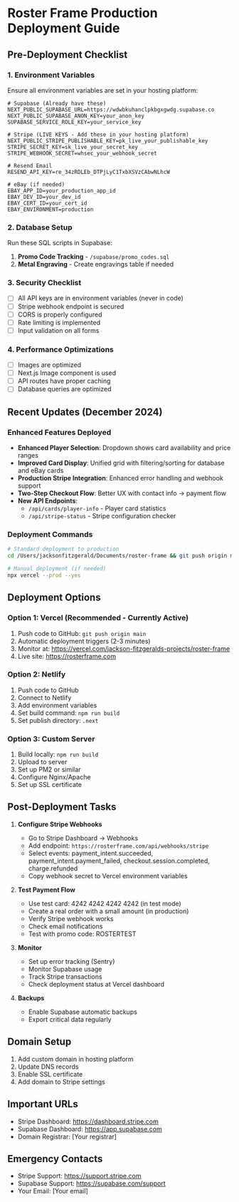# Roster Frame Production Deployment Guide

## Pre-Deployment Checklist

### 1. Environment Variables
Ensure all environment variables are set in your hosting platform:

```env
# Supabase (Already have these)
NEXT_PUBLIC_SUPABASE_URL=https://wdwbkuhanclpkbgxgwdg.supabase.co
NEXT_PUBLIC_SUPABASE_ANON_KEY=your_anon_key
SUPABASE_SERVICE_ROLE_KEY=your_service_key

# Stripe (LIVE KEYS - Add these in your hosting platform)
NEXT_PUBLIC_STRIPE_PUBLISHABLE_KEY=pk_live_your_publishable_key
STRIPE_SECRET_KEY=sk_live_your_secret_key
STRIPE_WEBHOOK_SECRET=whsec_your_webhook_secret

# Resend Email
RESEND_API_KEY=re_34zRDLEb_DTPjLyC1TxbXSVzCAbwNLhcW

# eBay (if needed)
EBAY_APP_ID=your_production_app_id
EBAY_DEV_ID=your_dev_id
EBAY_CERT_ID=your_cert_id
EBAY_ENVIRONMENT=production
```

### 2. Database Setup
Run these SQL scripts in Supabase:

1. **Promo Code Tracking** - `/supabase/promo_codes.sql`
2. **Metal Engraving** - Create engravings table if needed

### 3. Security Checklist
- [ ] All API keys are in environment variables (never in code)
- [ ] Stripe webhook endpoint is secured
- [ ] CORS is properly configured
- [ ] Rate limiting is implemented
- [ ] Input validation on all forms

### 4. Performance Optimizations
- [ ] Images are optimized
- [ ] Next.js Image component is used
- [ ] API routes have proper caching
- [ ] Database queries are optimized

## Recent Updates (December 2024)

### Enhanced Features Deployed
- **Enhanced Player Selection**: Dropdown shows card availability and price ranges
- **Improved Card Display**: Unified grid with filtering/sorting for database and eBay cards
- **Production Stripe Integration**: Enhanced error handling and webhook support
- **Two-Step Checkout Flow**: Better UX with contact info → payment flow
- **New API Endpoints**: 
  - `/api/cards/player-info` - Player card statistics
  - `/api/stripe-status` - Stripe configuration checker

### Deployment Commands
```bash
# Standard deployment to production
cd /Users/jacksonfitzgerald/Documents/roster-frame && git push origin main

# Manual deployment (if needed)
npx vercel --prod --yes
```

## Deployment Options

### Option 1: Vercel (Recommended - Currently Active)
1. Push code to GitHub: `git push origin main`
2. Automatic deployment triggers (2-3 minutes)
3. Monitor at: https://vercel.com/jackson-fitzgeralds-projects/roster-frame
4. Live site: https://rosterframe.com

### Option 2: Netlify
1. Push code to GitHub
2. Connect to Netlify
3. Add environment variables
4. Set build command: `npm run build`
5. Set publish directory: `.next`

### Option 3: Custom Server
1. Build locally: `npm run build`
2. Upload to server
3. Set up PM2 or similar
4. Configure Nginx/Apache
5. Set up SSL certificate

## Post-Deployment Tasks

1. **Configure Stripe Webhooks**
   - Go to Stripe Dashboard → Webhooks
   - Add endpoint: `https://rosterframe.com/api/webhooks/stripe`
   - Select events: payment_intent.succeeded, payment_intent.payment_failed, checkout.session.completed, charge.refunded
   - Copy webhook secret to Vercel environment variables

2. **Test Payment Flow**
   - Use test card: 4242 4242 4242 4242 (in test mode)
   - Create a real order with a small amount (in production)
   - Verify Stripe webhook works
   - Check email notifications
   - Test with promo code: ROSTERTEST

3. **Monitor**
   - Set up error tracking (Sentry)
   - Monitor Supabase usage
   - Track Stripe transactions
   - Check deployment status at Vercel dashboard

4. **Backups**
   - Enable Supabase automatic backups
   - Export critical data regularly

## Domain Setup
1. Add custom domain in hosting platform
2. Update DNS records
3. Enable SSL certificate
4. Add domain to Stripe settings

## Important URLs
- Stripe Dashboard: https://dashboard.stripe.com
- Supabase Dashboard: https://app.supabase.com
- Domain Registrar: [Your registrar]

## Emergency Contacts
- Stripe Support: https://support.stripe.com
- Supabase Support: https://supabase.com/support
- Your Email: [Your email]